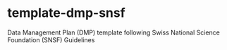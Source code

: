 # template-dmp-snsf
Data Management Plan (DMP) template following Swiss National Science Foundation (SNSF) Guidelines
